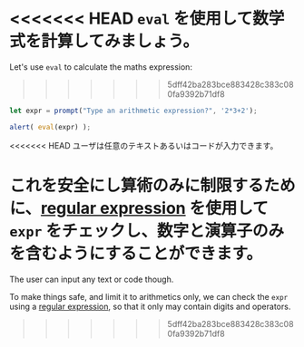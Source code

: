 <<<<<<< HEAD
`eval` を使用して数学式を計算してみましょう。
=======
Let's use `eval` to calculate the maths expression:
>>>>>>> 5dff42ba283bce883428c383c080fa9392b71df8

```js demo run
let expr = prompt("Type an arithmetic expression?", '2*3+2');

alert( eval(expr) );
```

<<<<<<< HEAD
ユーザは任意のテキストあるいはコードが入力できます。

これを安全にし算術のみに制限するために、[regular expression](info:regular-expressions) を使用して `expr` をチェックし、数字と演算子のみを含むようにすることができます。
=======
The user can input any text or code though.

To make things safe, and limit it to arithmetics only, we can check the `expr` using a [regular expression](info:regular-expressions), so that it only may contain digits and operators.
>>>>>>> 5dff42ba283bce883428c383c080fa9392b71df8
